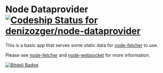 # Node Dataprovider [ ![Codeship Status for denizozger/node-dataprovider](https://www.codeship.io/projects/c1bbd340-2f68-0131-196d-3e0e6f5a4e04/status?branch=master)](https://www.codeship.io/projects/9479)

This is a basic app that serves some static data for [node-fetcher](https://github.com/denizozger/node-fetcher) to use.

Please see [node-fetcher](https://github.com/denizozger/node-fetcher) and [node-websocket](https://github.com/denizozger/node-websocket) for more information.

[![Bitdeli Badge](https://d2weczhvl823v0.cloudfront.net/denizozger/node-dataprovider/trend.png)](https://bitdeli.com/free "Bitdeli Badge")

